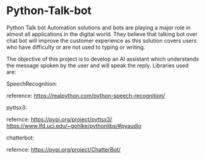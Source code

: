 # Python-Talk-bot
Python Talk bot
Automation solutions and bots are playing a major role in almost all applications in the digital world.
They believe that talking bot over chat bot will improve the customer experience as this solution covers users who have difficulty or are not used to typing or writing.

The objective of this project is to develop an AI assistant which understands the message spoken by the user and will speak the reply.
Libraries used are:

  SpeechRecognition:
  
   reference: https://realpython.com/python-speech-recognition/
   
  pyttsx3:
  
   refernce: https://pypi.org/project/pyttsx3/   
         https://www.lfd.uci.edu/~gohlke/pythonlibs/#pyaudio
             
  chatterbot:
  
   refernce: https://pypi.org/project/ChatterBot/
